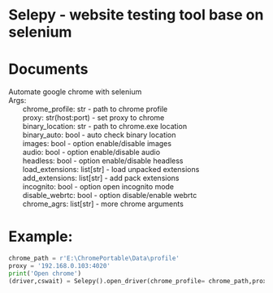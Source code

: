 # Selepy - website testing tool base on selenium
# Documents
Automate google chrome with selenium\
Args: \
&emsp;&emsp;chrome_profile: str - path to chrome profile<br />
&emsp;&emsp;proxy: str(host:port) - set proxy to chrome <br />
&emsp;&emsp;binary_location: str - path to chrome.exe location<br />
&emsp;&emsp;binary_auto: bool - auto check binary location<br />
&emsp;&emsp;images: bool - option enable/disable images<br />
&emsp;&emsp;audio: bool - option enable/disable audio<br />
&emsp;&emsp;headless: bool - option enable/disable headless<br />
&emsp;&emsp;load_extensions: list[str] - load unpacked extensions<br />
&emsp;&emsp;add_extensions: list[str] - add pack extensions<br />
&emsp;&emsp;incognito: bool - option open incognito mode<br />
&emsp;&emsp;disable_webrtc: bool - option disable/enable webrtc<br />
&emsp;&emsp;chrome_agrs: list[str] - more chrome arguments<br />

# Example:
```python
chrome_path = r'E:\ChromePortable\Data\profile'
proxy = '192.168.0.103:4020'
print('Open chrome')
(driver,cswait) = Selepy().open_driver(chrome_profile= chrome_path,proxy= proxy, images=False,)
```
